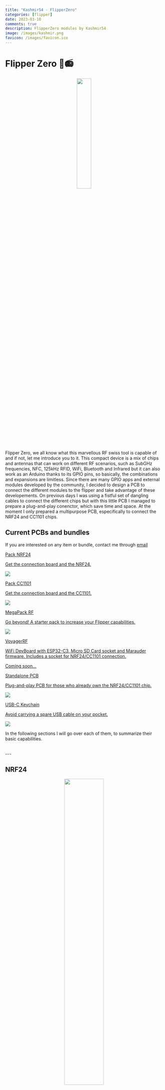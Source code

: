 ```yaml
---
title: "Kashmir54 - FlipperZero"
categories: [flipper]
date: 2023-03-10
comments: true
description: FlipperZero modules by Kashmir54
image: /images/kashmir.png
favicon: /images/favicon.ico
---
```


# Flipper Zero 🐬📻

<p align="center">
  <img src="/images/flipper/flipper.png" width="30%"/>
</p>

Flipper Zero, we all know what this marvellous RF swiss tool is capable of and if not, let me introduce you to it. This compact device is a mix of chips and antennas that can work on different RF scenarios, such as SubGHz frequencies, NFC, 125kHz RFID, WiFi, Bluetooth and Infrared but it can also work as an Arduino thanks to its GPIO pins, so basically, the combinations and expansions are limitless. Since there are many GPIO apps and external modules developed by the community, I decided to design a PCB to connect the different modules to the flipper and take advantage of these developements. On previous days I was using a fistful set of dangling cables to connect the different chips but with this little PCB I managed to prepare a plug-and-play conenctor, which save time and space. At the moment I only prepared a multipurpose PCB, especifically to connect the NRF24 and CC1101 chips.


## Current PCBs and bundles

If you are interested on any item or bundle, contact me through [email](mailto:kashmir_54@hotmail.com)


<div class="grid-two">

<a class="box" href="#nrf24">
  <div class="box-two">
    <p class="rodden">Pack NRF24</p>
    <p>Get the connection board and the NRF24.</p>
    <img src="/images/flipper/nrf24.jpg">
  </div>
</a>

<a class="box" href="#cc1101">
  <div class="box-two">
    <p class="rodden">Pack CC1101</p>
    <p>Get the connection board and the CC1101.</p>
    <img src="/images/flipper/cc1101_1.jpg">
  </div>
</a>

<a class="box" href="#other-stuff">
  <div class="box-two">
    <p class="rodden">MegaPack RF</p>
    <p>Go beyond! A starter pack to increase your Flipper capabilities.</p>
    <img src="/images/flipper/megapack_rf.jpg">
  </div>
</a>

<a class="box" href="">
  <div class="box-two">
    <p class="rodden">VoyagerRF</p>
    <p>WiFi DevBoard with ESP32-C3, Micro SD Card socket and Marauder firmware. Includes a socket for NRF24/CC1101 connection.</p>
    <p>Coming soon...</p>
  </div>
</a>

<a class="box" href="">
  <div class="box-two">
    <p class="rodden">Standalone PCB</p>
    <p>Plug-and-play PCB for those who already own the NRF24/CC1101 chip.</p>
    <img src="/images/flipper/pcb_v1_1.jpg">
  </div>
</a>

<a class="box" href="">
  <div class="box-two">
    <p class="rodden">USB-C Keychain</p>
    <p>Avoid carrying a spare USB cable on your pocket.</p>
    <img src="/images/flipper/usbc.jpeg">
  </div>
</a>

</div>


In the following sections I will go over each of them, to summarize their basic capabilities.

<br>
---
<br>

## NRF24

<p align="center">
  <img src="/images/flipper/nrf24.jpg" width="50%"/>
</p>

This module that operates on the 2.4GHz band, which allows the user to interact send and receive data in that band. Unlike the ESP32 (which also operates on the 2.4GHz band) this chip does not implement the TPC/IP stack, therefore, control of the raw physical layer is provided. This module is used by Flipper's GPIO plugins such as [MouseJacker](https://github.com/RogueMaster/flipperzero-firmware-wPlugins/blob/420/documentation/NRF24.md). This plugin is used in combination with the NRF24 Sniffer, which allow us to grab interesting information from devices working in this band.

<p align="center">
  <img src="/images/flipper/nrf24_dia.png" width="40%"/>
  <p>NRF24L01 pinout, similar to NRF24L01+PA/LNA. Courtesy of [UberGuidoZ](https://github.com/UberGuidoZ).</p>
</p>

<p align="center">
  <img src="/images/flipper/nrf24_sch.png" width="60%"/>
  <p>NRF24L01 wiring diagram.</p>
</p>

Probably you already know which devices use this band, that's right, wireless keyboards and mice, well, some of them. There ar some well-known brands and models that implement "unencrypted" packets to communicate the device with the USB dongle, therefore, we can sniff the spectrum to grab the address of the device then use it to send our curated payload to the dongle. Further information can be found in the original [blog post](http://travisgoodspeed.blogspot.com/2011/02/promiscuity-is-nrf24l01s-duty.html) or in [mousejack.com](https://www.mousejack.com/).

What implies this vulnerability? Mainly, that we can impersonate the keyboard or the mouse and send [HID codes](https://gist.github.com/MightyPork/6da26e382a7ad91b5496ee55fdc73db2), aka, keystrokes or mouse movements. Known products affected by this vulnerability can be found in the [JackIt repo](https://github.com/insecurityofthings/jackit). You can check them out and play around with them.

I have developed some PCBs to connect this module. I added some decoupling capacitors for stable power delivery and noise reduction on the signal. Here you have some photos of the PCBs in action:


<div display="grid" align="center">
  <img src="/images/flipper/nrf24.jpg" width="40%"/>
  <img src="/images/flipper/nrf24_1.jpg" width="47%"/>
</div>

<br>
---
<br>

## CC1101

CC1101 is an RF transceiver that works on the sub GHz frequencies. It works on 300-348Mhz, 387-464Mhz, and 779-928Mhz specifically and you can use it on  your flipper as an external module for the SubGHz application. With the corresponding antenna, this module allows the researcher to reach further transmission distances (up to 500m), with is a major improvement over the stock Flipper Zero antenna. 


<p align="center">
  <img src="/images/flipper/cc1101_pinout.png" width="30%"/>
  <p>CC1101 wiring diagram. Courtesy of [quen0n](https://github.com/quen0n).</p>
</p>


The board that I've designed has the same pinout required for the [Unleashed SubGHz application](https://github.com/quen0n/flipperzero-ext-cc1101) to use the external module, therefore, you can use the same board for the NRF24 and the CC1101! 

Some tests that I performed at home, showed that the stock SubGHz module could grab a 433MHz keyfob at 5 meters distance while with the external module I could grab the keyfob up to 20 meters, which is a great improvement. I will arrange more tests in order to get some accurate measurements about this performance.

Here you have the CC1101 external module in action with the same PCB:

<div display="grid" align="center">
  <img src="/images/flipper/cc1101.jpg" width="40%"/>
  <img src="/images/flipper/cc1101_1.jpg" width="44%"/>
</div>

<br>
---
<br>

## Other stuff

I also have other interesting stuff, such as USBC keychains, which comes pretty handy on ground pentest operations and have the same orange tone as the flipper do! These gadget allow the researcher to bring the Flipper Zero and the keychain attached without the worry of bringing a spare USBC cable. A perfect combination for the Flipper! I created a "MegaPack RF" which is a combination of all these items, for beginners (and also experienced) FlipperZero users to explore new boundaries for this outstanding tool. 

<p align="center">
  <img src="/images/flipper/megapack_rf.jpg" width="60%"/>
</p>


That's all for now. In further updates I will explain how to play around with these modules. 